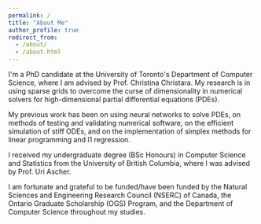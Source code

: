 ```yaml
---
permalink: /
title: "About Me"
author_profile: true
redirect_from: 
  - /about/
  - /about.html
---
```


I'm a PhD candidate at the University of Toronto's Department of Computer Science, where I am advised by Prof. Christina Christara. My research is in using sparse grids to overcome the curse of dimensionality in numerical solvers for high-dimensional partial differential equations (PDEs).

My previous work has been on using neural networks to solve PDEs, on methods of testing and validating numerical software, on the efficient simulation of stiff ODEs, and on the implementation of simplex methods for linear programming and l1 regression.

I received my undergraduate degree (BSc Honours) in Computer Science and Statistics from the University of British Columbia, where I was advised by Prof. Uri Ascher.

I am fortunate and grateful to be funded/have been funded by the Natural Sciences and Engineering Research Council (NSERC) of Canada, the Ontario Graduate Scholarship (OGS) Program, and the Department of Computer Science throughout my studies.
